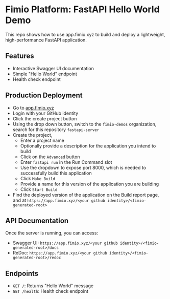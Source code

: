# Fimio Platform: FastAPI Hello World Demo

This repo shows how to use app.fimio.xyz to build and deploy a lightweight, high-performance FastAPI application.

## Features

- Interactive Swagger UI documentation
- Simple "Hello World" endpoint
- Health check endpoint

## Production Deployment
- Go to [app.fimio.xyz](https://app.fimio.xyz/)
- Login with your GitHub identity
- Click the create project button
- Using the drop down button, switch to the `fimio-demos` organization, search for this repository `fastapi-server`
- Create the project,
    - Enter a project name
    - Optionally provide a description for the application you intend to build
    - Click on the `Advanced` button
    - Enter `fastapi run` in the Run Command slot
    - Use the dropdown to expose port 8000, which is needed to successfully build this application
    - Click `Make Build`
    - Provide a name for this version of the application you are building
    - Click `Start Build`
- Find the deployed version of the application on the Build report page, and at `https://app.fimio.xyz/<your github identity>/<fimio-generated-root>`


## API Documentation

Once the server is running, you can access:

- Swagger UI: `https://app.fimio.xyz/<your github identity>/<fimio-generated-root>/docs`
- ReDoc: `https://app.fimio.xyz/<your github identity>/<fimio-generated-root>/redoc`

## Endpoints

- `GET /`: Returns "Hello World" message
- `GET /health`: Health check endpoint
